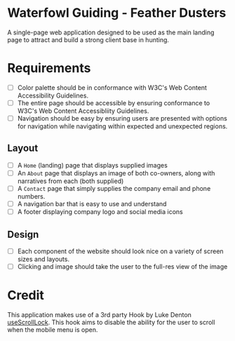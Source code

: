 # Waterfowl Guiding - Feather Dusters

A single-page web application designed to be used as the main landing page to attract and build a strong client base in hunting.

# Requirements

- [ ] Color palette should be in conformance with W3C's Web Content Accessibility Guidelines.
- [ ] The entire page should be accessible by ensuring conformance to W3C's Web Content Accessibliity Guidelines.
- [ ] Navigation should be easy by ensuring users are presented with options for navigation while navigating within expected and unexpected regions.

## Layout

- [ ] A `Home` (landing) page that displays supplied images
- [ ] An `About` page that displays an image of both co-owners, along with narratives from each (both supplied)
- [ ] A `Contact` page that simply supplies the company email and phone numbers.
- [ ] A navigation bar that is easy to use and understand
- [ ] A footer displaying company logo and social media icons

## Design

- [ ] Each component of the website should look nice on a variety of screen sizes and layouts.
- [ ] Clicking and image should take the user to the full-res view of the image

# Credit

This application makes use of a 3rd party Hook by Luke Denton [useScrollLock](https://github.com/denno020/useScrollLock). This hook aims to disable the ability for the user to scroll when the mobile menu is open.
